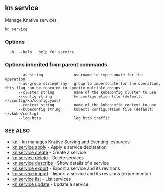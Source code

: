 ## kn service

Manage Knative services

```
kn service
```

### Options

```
  -h, --help   help for service
```

### Options inherited from parent commands

```
      --as string              username to impersonate for the operation
      --as-group stringArray   group to impersonate for the operation, this flag can be repeated to specify multiple groups
      --cluster string         name of the kubeconfig cluster to use
      --config string          kn configuration file (default: ~/.config/kn/config.yaml)
      --context string         name of the kubeconfig context to use
      --kubeconfig string      kubectl configuration file (default: ~/.kube/config)
      --log-http               log http traffic
```

### SEE ALSO

* [kn](kn.md)	 - kn manages Knative Serving and Eventing resources
* [kn service apply](kn_service_apply.md)	 - Apply a service declaration
* [kn service create](kn_service_create.md)	 - Create a service
* [kn service delete](kn_service_delete.md)	 - Delete services
* [kn service describe](kn_service_describe.md)	 - Show details of a service
* [kn service export](kn_service_export.md)	 - Export a service and its revisions
* [kn service import](kn_service_import.md)	 - Import a service and its revisions (experimental)
* [kn service list](kn_service_list.md)	 - List services
* [kn service update](kn_service_update.md)	 - Update a service

